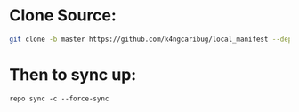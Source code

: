 # Clone Source:

```bash
git clone -b master https://github.com/k4ngcaribug/local_manifest --depth=1 .repo/local_manifests
```
# Then to sync up:
```
repo sync -c --force-sync
